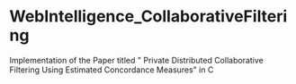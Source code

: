 # WebIntelligence_CollaborativeFiltering
Implementation of the Paper titled "  Private Distributed Collaborative Filtering Using Estimated Concordance Measures" in C
